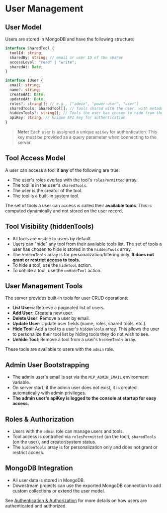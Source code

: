 # User Management

## User Model

Users are stored in MongoDB and have the following structure:

```typescript
interface SharedTool {
  toolId: string;
  sharedBy: string; // email or user ID of the sharer
  accessLevel: "read" | "write";
  sharedAt: Date;
}

interface IUser {
  email: string;
  name?: string;
  createdAt: Date;
  updatedAt: Date;
  roles?: string[]; // e.g., ["admin", "power-user", "user"]
  sharedTools: SharedTool[]; // Tools shared with the user, with metadata
  hiddenTools?: string[]; // Tools the user has chosen to hide from their session (personalization only)
  apiKey: string; // Unique API key for authentication
}
```

> **Note:** Each user is assigned a unique `apiKey` for authentication. This key must be provided as a query parameter when connecting to the server.

## Tool Access Model

A user can access a tool if **any** of the following are true:

- The user's roles overlap with the tool's `rolesPermitted` array.
- The tool is in the user's `sharedTools`.
- The user is the creator of the tool.
- The tool is a built-in system tool.

The set of tools a user can access is called their **available tools**. This is computed dynamically and not stored on the user record.

## Tool Visibility (hiddenTools)

- All tools are visible to users by default.
- Users can "hide" any tool from their available tools list. The set of tools a user has chosen to hide is stored in the `hiddenTools` array.
- The `hiddenTools` array is for personalization/filtering only. **It does not grant or restrict access to tools.**
- To hide a tool, use the `hideTool` action.
- To unhide a tool, use the `unHideTool` action.

## User Management Tools

The server provides built-in tools for user CRUD operations:

- **List Users**: Retrieve a paginated list of users.
- **Add User**: Create a new user.
- **Delete User**: Remove a user by email.
- **Update User**: Update user fields (name, roles, shared tools, etc.).
- **Hide Tool**: Add a tool to a user's `hiddenTools` array. This allows the user to personalize their tool list by hiding tools they do not wish to see.
- **Unhide Tool**: Remove a tool from a user's `hiddenTools` array.

These tools are available to users with the `admin` role.

## Admin User Bootstrapping

- The admin user's email is set via the `MCP_ADMIN_EMAIL` environment variable.
- On server start, if the admin user does not exist, it is created automatically with admin privileges.
- **The admin user's apiKey is logged to the console at startup for easy access.**

## Roles & Authorization

- Users with the `admin` role can manage users and tools.
- Tool access is controlled via `rolesPermitted` (on the tool), `sharedTools` (on the user), and creator/system status.
- The `hiddenTools` array is for personalization only and does not grant or restrict access.

## MongoDB Integration

- All user data is stored in MongoDB.
- Downstream projects can use the exported MongoDB connection to add custom collections or extend the user model.

See [Authentication & Authorization](./authentication.md) for more details on how users are authenticated and authorized.
